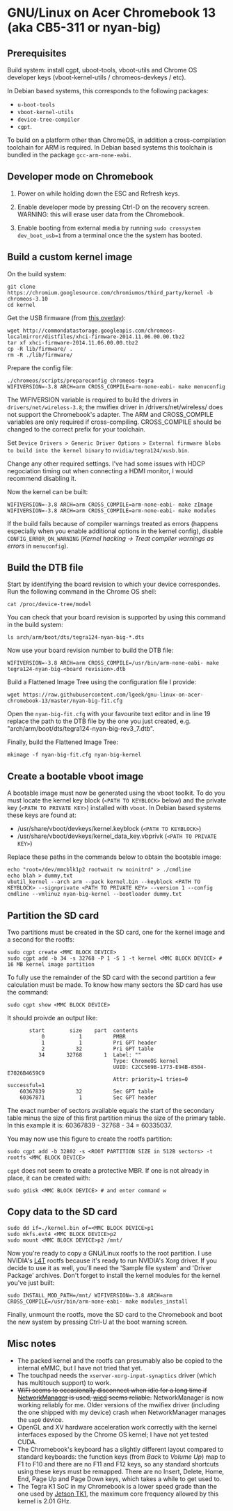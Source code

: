 GNU/Linux on Acer Chromebook 13 (aka CB5-311 or nyan-big)
=========================================================

Prerequisites
-------------

Build system: install cgpt, uboot-tools, vboot-utils and Chrome OS developer keys (vboot-kernel-utils / chromeos-devkeys / etc).

In Debian based systems, this corresponds to the following packages: 
- `u-boot-tools` 
- `vboot-kernel-utils`
- `device-tree-compiler`
- `cgpt`.

To build on a platform other than ChromeOS, in addition a cross-compilation toolchain for ARM is required. In Debian based systems this toolchain is bundled in the package `gcc-arm-none-eabi`.


Developer mode on Chromebook
----------------------------

1) Power on while holding down the ESC and Refresh keys.

2) Enable developer mode by pressing Ctrl-D on the recovery screen. WARNING: this will erase user data from the Chromebook.

3) Enable booting from external media by running `sudo crossystem dev_boot_usb=1` from a terminal once the the system has booted.


Build a custom kernel image
---------------------------

On the build system:

    git clone https://chromium.googlesource.com/chromiumos/third_party/kernel -b chromeos-3.10
    cd kernel
   
Get the USB firmware (from [this overlay](https://chromium.googlesource.com/chromiumos/overlays/board-overlays/+/master/overlay-nyan/sys-kernel/xhci-firmware/xhci-firmware-2014.11.06.00.00.ebuild)):

    wget http://commondatastorage.googleapis.com/chromeos-localmirror/distfiles/xhci-firmware-2014.11.06.00.00.tbz2
    tar xf xhci-firmware-2014.11.06.00.00.tbz2
    cp -R lib/firmware/ .
    rm -R ./lib/firmware/
   
Prepare the config file:

    ./chromeos/scripts/prepareconfig chromeos-tegra
    WIFIVERSION=-3.8 ARCH=arm CROSS_COMPILE=arm-none-eabi- make menuconfig
    
The WIFIVERSION variable is required to build the drivers in `drivers/net/wireless-3.8`; the mwifiex driver in /drivers/net/wireless/ does not support the Chromebook's adapter. The ARM and CROSS\_COMPILE variables are only required if cross-compiling. CROSS\_COMPILE should be changed to the correct prefix for your toolchain.

Set `Device Drivers > Generic Driver Options > External firmware blobs to build into the kernel binary` to `nvidia/tegra124/xusb.bin`.

Change any other required settings. I've had some issues with HDCP negociation timing out when connecting a HDMI monitor, I would recommend disabling it.

Now the kernel can be built:

    WIFIVERSION=-3.8 ARCH=arm CROSS_COMPILE=arm-none-eabi- make zImage
    WIFIVERSION=-3.8 ARCH=arm CROSS_COMPILE=arm-none-eabi- make modules

If the build fails because of compiler warnings treated as errors (happens especially when you enable additional options in the kernel config), disable ``CONFIG_ERROR_ON_WARNING`` (*Kernel hacking -> Treat compiler warnings as errors* in `menuconfig`).

Build the DTB file
------------------

Start by identifying the board revision to which your device correspondes. Run the following command in the Chrome OS shell:

    cat /proc/device-tree/model
    
You can check that your board revision is supported by using this command in the build system:

    ls arch/arm/boot/dts/tegra124-nyan-big-*.dts
    
Now use your board revision number to build the DTB file:

    WIFIVERSION=-3.8 ARCH=arm CROSS_COMPILE=/usr/bin/arm-none-eabi- make tegra124-nyan-big-<board revision>.dtb

Build a Flattened Image Tree using the configuration file I provide:

    wget https://raw.githubusercontent.com/lgeek/gnu-linux-on-acer-chromebook-13/master/nyan-big-fit.cfg

Open the `nyan-big-fit.cfg` with your favourite text editor and in line 19 replace the path to the DTB file by the one you just created, e.g. "arch/arm/boot/dts/tegra124-nyan-big-rev3_7.dtb".

Finally, build the Flattened Image Tree:

    mkimage -f nyan-big-fit.cfg nyan-big-kernel
    
Create a bootable vboot image
-----------------------------

A bootable image must now be generated using the vboot toolkit. To do you must locate the kernel key block (`<PATH TO KEYBLOCK>` below) and the private key (`<PATH TO PRIVATE KEY>`) installed with `vboot`. In Debian based systems these keys are found at:

 - /usr/share/vboot/devkeys/kernel.keyblock (`<PATH TO KEYBLOCK>`)
 - /usr/share/vboot/devkeys/kernel_data_key.vbprivk (`<PATH TO PRIVATE KEY>`)

Replace these paths in the commands below to obtain the bootable image:

    echo "root=/dev/mmcblk1p2 rootwait rw noinitrd" > ./cmdline
    echo blah > dummy.txt
    vbutil_kernel --arch arm --pack kernel.bin --keyblock <PATH TO KEYBLOCK> --signprivate <PATH TO PRIVATE KEY> --version 1 --config cmdline --vmlinuz nyan-big-kernel --bootloader dummy.txt


Partition the SD card
---------------------

Two partitions must be created in the SD card, one for the kernel image and a second for the rootfs:

    sudo cgpt create <MMC BLOCK DEVICE>
    sudo cgpt add -b 34 -s 32768 -P 1 -S 1 -t kernel <MMC BLOCK DEVICE> # 16 MB kernel image partition
    
To fully use the remainder of the SD card with the second partition a few calculation must be made. To know how many sectors the SD card has use the command:

    sudo cgpt show <MMC BLOCK DEVICE>
    
It should proivde an output like:


           start        size    part  contents
               0           1          PMBR
               1           1          Pri GPT header
               2          32          Pri GPT table
              34       32768       1  Label: ""
                                      Type: ChromeOS kernel
                                      UUID: C2CC569B-1773-E94B-8504-E7026B4659C9
                                      Attr: priority=1 tries=0 successful=1
        60367839          32          Sec GPT table
        60367871           1          Sec GPT header

The exact number of sectors available equals the start of the secondary table minus the size of this first partition minus the size of the primary table. In this example it is: 60367839 - 32768 - 34 = 60335037. 

You may now use this figure to create the rootfs partition:
    
    sudo cgpt add -b 32802 -s <ROOT PARTITION SIZE in 512B sectors> -t rootfs <MMC BLOCK DEVICE>
    
`cgpt` does not seem to create a protective MBR. If one is not already in place, it can be created with:

    sudo gdisk <MMC BLOCK DEVICE> # and enter command w

Copy data to the SD card
------------------------

    sudo dd if=./kernel.bin of=<MMC BLOCK DEVICE>p1
    sudo mkfs.ext4 <MMC BLOCK DEVICE>p2
    sudo mount <MMC BLOCK DEVICE>p2 /mnt/

Now you're ready to copy a GNU/Linux rootfs to the root partition. I use NVIDIA's [L4T](https://developer.nvidia.com/platform-software-development) rootfs because it's ready to run NVIDIA's Xorg driver. If you decide to use it as well, you'll need the 'Sample file system' and 'Driver Package' archives. Don't forget to install the kernel modules for the kernel you've just built:

    sudo INSTALL_MOD_PATH=/mnt/ WIFIVERSION=-3.8 ARCH=arm CROSS_COMPILE=/usr/bin/arm-none-eabi- make modules_install

Finally, unmount the rootfs, move the SD card to the Chromebook and boot the new system by pressing Ctrl-U at the boot warning screen.


Misc notes
----------

* The packed kernel and the rootfs can presumably also be copied to the internal eMMC, but I have not tried that yet.
* The touchpad needs the `xserver-xorg-input-synaptics` driver (which has multitouch support) to work.
* ~~WiFi seems to occasionally disconnect when idle for a long time if [NetworkManager](https://wiki.gnome.org/Projects/NetworkManager) is used, [wicd](http://wicd.sourceforge.net/) seems reliable.~~ NetworkManager is now working reliably for me. Older versions of the mwifiex driver (including the one shipped with my device) crash when NetworkManager manages the `uap0` device.
* OpenGL and XV hardware acceleration work correctly with the kernel interfaces exposed by the Chrome OS kernel; I have not yet tested CUDA.
* The Chromebook's keyboard has a slightly different layout compared to standard keyboards: the function keys (from *Back* to *Volume Up*) map to F1 to F10 and there are no F11 and F12 keys, so any standard shortcuts using these keys must be remapped. There are no Insert, Delete, Home, End, Page Up and Page Down keys, which takes a while to get used to.
* The Tegra K1 SoC in my Chromebook is a lower speed grade than the one used by [Jetson TK1](https://developer.nvidia.com/jetson-tk1), the maximum core frequency allowed by this kernel is 2.01 GHz.

